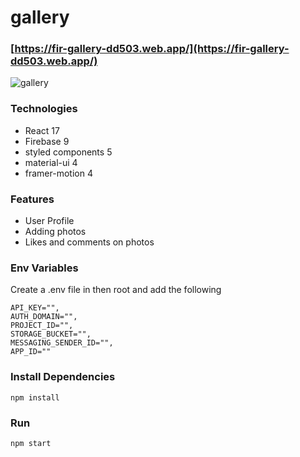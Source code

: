 # gallery

### [https://fir-gallery-dd503.web.app/](https://fir-gallery-dd503.web.app/)

![gallery](https://user-images.githubusercontent.com/40764780/142878993-88d09ccd-1f9e-433d-9bda-cda72f6da339.png)

### Technologies
- React 17
- Firebase 9
- styled components 5
- material-ui 4
- framer-motion 4

### Features

- User Profile
- Adding photos
- Likes and comments on photos


### Env Variables
Create a .env file in then root and add the following

```
API_KEY="",
AUTH_DOMAIN="",
PROJECT_ID="",
STORAGE_BUCKET="",
MESSAGING_SENDER_ID="",
APP_ID=""
```

### Install Dependencies
```
npm install

```
### Run
```
npm start

```



